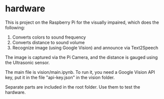 # hardware

This is project on the Raspberry Pi for the visually impaired, which does the following:
1. Converts colors to sound frequency
2. Converts distance to sound volume
3. Recognize image (using Google Vision) and announce via Text2Speech

The image is captured via the Pi Camera, and the distance is gauged using the Ultrasonic sensor.

The main file is vision/main.ipynb. To run it, you need a Google Vision API key,
put it in the file "api-key.json" in the vision folder.

Separate parts are included in the root folder. Use them to test the hardware.
